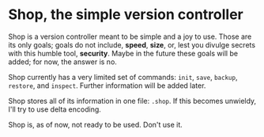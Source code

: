 # Shop, the simple version controller

Shop is a version controller meant to be simple and a joy to use. Those are its only
goals; goals do not include, **speed**, **size**, or, lest you divulge secrets with
this humble tool, **security**. Maybe in the future these goals will be added; for now,
the answer is no.

Shop currently has a very limited set of commands: `init`, `save`, `backup`, `restore`, and `inspect`.
Further information will be added later.

Shop stores all of its information in one file: `.shop`. If this becomes unwieldy, I'll try to
use delta encoding.

Shop is, as of now, not ready to be used. Don't use it.
